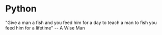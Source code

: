 # Python
"Give a man a fish and you feed him for a day to teach a man to fish you feed him for a lifetime"
				-- A Wise Man

